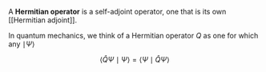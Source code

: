 A **Hermitian operator** is a self-adjoint operator, one that is its own [[Hermitian adjoint]].

In quantum mechanics, we think of a Hermitian operator $Q$ as one for which any $\mid \Psi \rangle$

$$
\langle \hat{Q} \Psi \mid \Psi \rangle = \langle \Psi \mid \hat{Q} \Psi \rangle
$$